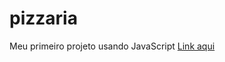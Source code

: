 # pizzaria
Meu primeiro projeto usando JavaScript
<a href="https://fredmatias.github.io/pizzaria/">Link aqui</a>
